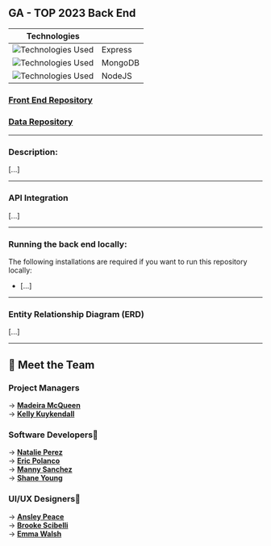 ## GA - TOP 2023 Back End


| Technologies                                                  |         | 
| ------------------------------------------------------------- |-------- |
| ![Technologies Used](https://skillicons.dev/icons?i=express)  | Express | 
| ![Technologies Used](https://skillicons.dev/icons?i=mongo)    | MongoDB | 
| ![Technologies Used](https://skillicons.dev/icons?i=nodejs)   | NodeJS  |
 

### [Front End Repository](https://github.com/npereznyc/top_2023_frontend)

### [Data Repository](https://github.com/chrisJoyceDS/top_sprint_data)

---

### Description:
[...]

---

### API Integration

[...]

---

### Running the back end locally:
The following installations are required if you want to run this repository locally:

- [...]

---

### Entity Relationship Diagram (ERD)

[...]

---

## 👋 Meet the Team
### Project Managers
→ [**Madeira McQueen**](https://www.linkedin.com/in/madeiramcqueen/)<br>
→ [**Kelly Kuykendall**](https://www.linkedin.com/in/kelly-kuykendall-pdx/)
### Software Developers📱
→ [**Natalie Perez**](https://www.linkedin.com/in/natalie-perez-nyc/) <br>
→ [**Eric Polanco**](https://www.linkedin.com/in/epolancot/)<br>
→ [**Manny Sanchez**](https://www.linkedin.com/in/manuel-sanchez-leandro/) <br>
→ [**Shane Young**](https://www.linkedin.com/in/shaneadamyoung/) 


### UI/UX Designers🎨
→ [**Ansley Peace**](https://www.linkedin.com/in/ansleypeace/)<br>
→ [**Brooke Scibelli**](https://www.linkedin.com/in/brookescibelli/) <br>
→ [**Emma Walsh**](https://www.linkedin.com/in/emma-r-walsh/)
            

